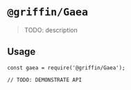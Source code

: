 # `@griffin/Gaea`

> TODO: description

## Usage

```
const gaea = require('@griffin/Gaea');

// TODO: DEMONSTRATE API
```
